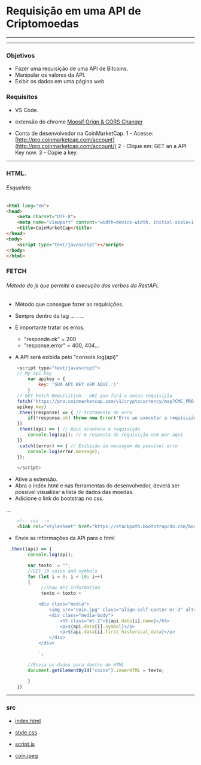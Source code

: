 #  Requisição em uma API de Criptomoedas
___
___

### Objetivos
 * Fazer uma requisição de uma API de Bitcoins.
 * Manipular os valores da API.
 * Exibir os dados em uma página web
 
### Requisitos
 * VS Code.
 * extensão do chrome [Moesif Orign & CORS Changer](https://chrome.google.com/webstore/detail/moesif-origin-cors-change/digfbfaphojjndkpccljibejjbppifbc/related?hl=pt-BR&authuser=1)
 
 * Conta de desenvolvedor na CoinMarketCap.
 1 - Acesse: [http://pro.coinmarketcap.com/account](http://pro.coinmarketcap.com/account/)
 2 - Clique em: GET an a API Key now.
 3 - Copie a key.
 ___

### HTML.
###### Esqueleto

~~~html
<html lang="en">
<head>
    <meta charset="UTF-8">
    <meta name="viewport" content="width=device-width, initial-scale=1.0">
    <title>CoinMarketCap</title>
</head>
<body>
    <script type="text/javascript"></script>
</body>
</html>
~~~

 
### FETCH
###### Método do js que permite a execução dos verbos da RestAPI.

 * Método que consegue fazer as requisições.
 * Sempre dentro da tag ... <script> </script>. ...
 * É importante tratar os erros.
 	* "responde.ok" = 200
 	* "response.error" = 400, 404...
 
* A API será exibida pelo "console.log(api)"

~~~javascript
    <script type="text/javascript">
    // My api key
        var apikey = {
            key: 'SUA API KEY VEM AQUI :)'
        }
    // GET Fetch Requisition - URI que fará a nossa requisição
    fetch('https://pro.coinmarketcap.com/v1/cryptocurrency/map?CMC_PRO_API_KEY=' +
    apikey.key)
    .then((response) => { // tratamento de erro
        if(!response.ok) throw new Error('Erro ao executar a requisição, status ' + response.status);
    })
    .then((api) => { // Aqui acontece a requisição
        console.log(api); // A resposta da requisição vem por aqui
    })
    .catch((error) => { // Exibição da mensagem de possível erro
        console.log(error.message);
    });

    </script>
~~~

* Ative a extensão.
* Abra o index.html e nas ferramentas do desenvolvedor, deverá ser possível visualizar a lista de dados das moedas.
* Adicione o link do bootstrap no css.

...
<meta name="viewport" content="width=device-width, initial-scale=1.0">

~~~html
    <!-- css -->
    <link rel="stylesheet" href="https://stackpath.bootstrapcdn.com/bootstrap/4.1.3/css/bootstrap.min.css" integrity="sha384-MCw98/SFnGE8fJT3GXwEOngsV7Zt27NXFoaoApmYm81iuXoPkFOJwJ8ERdknLPMO" crossorigin="anonymous">
~~~

* Envie as informações da APi para o html

~~~javascript
 .then((api) => {
        console.log(api);

        var texto  = "";
        //GEt 10 coins and symbols
        for (let i = 0; i < 10; i++)
        {
             //Show API information
             texto = texto + `

            <div class="media">
                <img src="coin.jpg" class="align-self-center mr-3" alt="coin" width="100" height="60">
                <div class="media-body">
                    <h5 class="mt-2">${api.data[i].name}</h5>
                    <p>${api.data[i].symbol}</p>
                    <p>${api.data[i].first_historical_data}</p>
                </div>
            </div>

            `;  

        //Envia os dados para dentro do HTML    
        document.getElementById("coins").innerHTML = texto;

        }   
    })
~~~

___

### src

* [index.html](https://github.com/aluiziomonteiro/request-api-bitcoin/blob/master/index.html)

* [style.css](https://github.com/aluiziomonteiro/request-api-bitcoin/blob/master/css/style.css)

* [script.js](https://github.com/aluiziomonteiro/request-api-bitcoin/blob/master/js/script.js)

* [coin.jpeg](https://github.com/aluiziomonteiro/request-api-bitcoin/blob/master/img/coin.jpeg)
